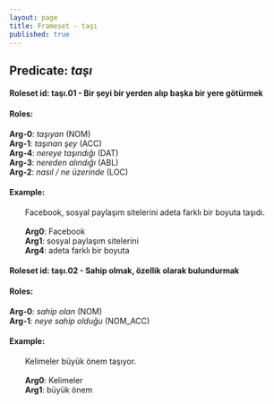 ```yaml
---
layout: page
title: Frameset - taşı
published: true
---
```

<h2>Predicate: <i>taşı</i></h2>
<h4>Roleset id: taşı.01 - Bir şeyi bir yerden alıp başka bir yere götürmek<br>
<h4>Roles:</h4>
<b>Arg-0</b>: <i>taşıyan</i>  (NOM) <br>
<b>Arg-1</b>: <i>taşınan şey</i>  (ACC) <br>
<b>Arg-4</b>: <i>nereye taşındığı</i>  (DAT) <br>
<b>Arg-3</b>: <i>nereden alındığı</i>  (ABL) <br>
<b>Arg-2</b>: <i>nasıl / ne üzerinde</i>  (LOC) <br>
<h4>Example:</h4>
&emsp;&emsp;Facebook, sosyal paylaşım sitelerini adeta farklı bir boyuta taşıdı.<br><br>
&emsp;&emsp;<b>Arg0</b>:  Facebook<br>
&emsp;&emsp;<b>Arg1</b>:  sosyal paylaşım sitelerini<br>
&emsp;&emsp;<b>Arg4</b>:  adeta farklı bir boyuta<br>

<h4>Roleset id: taşı.02 - Sahip olmak, özellik olarak bulundurmak<br>
<h4>Roles:</h4>
<b>Arg-0</b>: <i>sahip olan</i>  (NOM) <br>
<b>Arg-1</b>: <i>neye sahip olduğu</i>  (NOM_ACC) <br>
<h4>Example:</h4>
&emsp;&emsp;Kelimeler büyük önem taşıyor.<br><br>
&emsp;&emsp;<b>Arg0</b>:  Kelimeler<br>
&emsp;&emsp;<b>Arg1</b>:  büyük önem<br>

